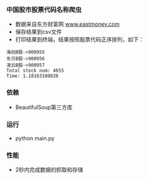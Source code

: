 ### 中国股市股票代码名称爬虫
- 数据来自东方财富网 www.eastmoney.com
- 保存结果到csv文件
- 打印结果到终端，结果按照股票代码正序排列，如下：
```
海创B股->900955
东贝B股->900956
凌云B股->900957
Total stock num: 4655
Time: 1.18163108826
```


### 依赖
- BeautifulSoup第三方库


### 运行
- python main.py


### 性能
- 2秒内完成数据的抓取和存储
